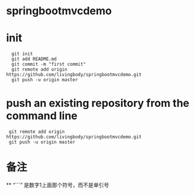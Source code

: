 # springbootmvcdemo

# init
```
  git init
  git add README.md
  git commit -m "first commit"
  git remote add origin https://github.com/livingbody/springbootmvcdemo.git
  git push -u origin master
```
# push an existing repository from the command line
  
 ```
  git remote add origin https://github.com/livingbody/springbootmvcdemo.git
  git push -u origin master
```
# 备注
** “```” 是数字1上面那个符号，而不是单引号
